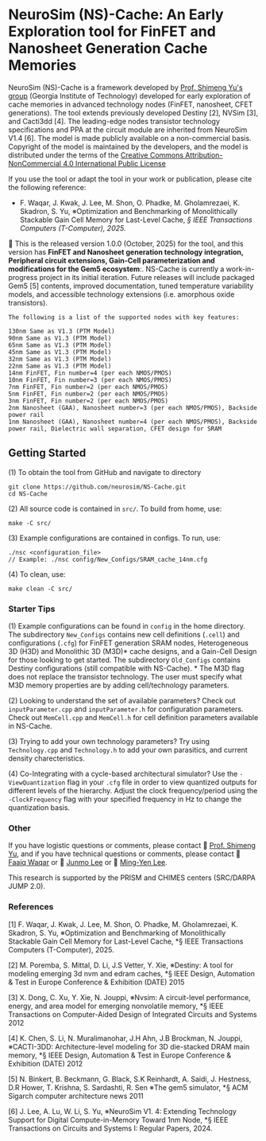 # NeuroSim (NS)-Cache: An Early Exploration tool for FinFET and Nanosheet Generation Cache Memories

NeuroSim (NS)-Cache is a framework developed by [Prof. Shimeng Yu's group](https://shimeng.ece.gatech.edu/) (Georgia Institute of Technology) developed for early exploration of cache memories in advanced technology nodes (FinFET, nanosheet, CFET generations). The tool extends previously developed Destiny [2], NVSim [3], and Cacti3dd [4]. The leading-edge nodes transistor technology specifications and PPA at the circuit module are inherited from NeuroSim V1.4 [6]. The model is made publicly available on a non-commercial basis. Copyright of the model is maintained by the developers, and the model is distributed under the terms of the [Creative Commons Attribution-NonCommercial 4.0 International Public License](http://creativecommons.org/licenses/by-nc/4.0/legalcode)

If you use the tool or adapt the tool in your work or publication, please cite the following reference:

* F. Waqar, J. Kwak, J. Lee, M. Shon, O. Phadke, M. Gholamrezaei, K. Skadron, S. Yu, ※Optimization and Benchmarking of Monolithically Stackable Gain Cell Memory for Last-Level Cache, *§ IEEE Transactions Computers (T-Computer), 2025.*
<DOI to be generated>

:star2: This is the released version 1.0.0 (October, 2025) for the tool, and this version has **FinFET and Nanosheet generation technology integration, Peripheral circuit extensions, Gain-Cell parameterization and modifications for the Gem5 ecosystem**:. NS-Cache is currently a work-in-progress project in its initial iteration. Future releases will include packaged Gem5 [5] contents, improved documentation, tuned temperature variability models, and accessible technology extensions (i.e. amorphous oxide transistors).

```
The following is a list of the supported nodes with key features:

130nm Same as V1.3 (PTM Model)
90nm Same as V1.3 (PTM Model)
65nm Same as V1.3 (PTM Model)
45nm Same as V1.3 (PTM Model)
32nm Same as V1.3 (PTM Model)
22nm Same as V1.3 (PTM Model)
14nm FinFET, Fin number=4 (per each NMOS/PMOS)
10nm FinFET, Fin number=3 (per each NMOS/PMOS)
7nm FinFET, Fin number=2 (per each NMOS/PMOS)
5nm FinFET, Fin number=2 (per each NMOS/PMOS)
3nm FinFET, Fin number=2 (per each NMOS/PMOS)
2nm Nanosheet (GAA), Nanosheet number=3 (per each NMOS/PMOS), Backside power rail
1nm Nanosheet (GAA), Nanosheet number=4 (per each NMOS/PMOS), Backside power rail, Dielectric wall separation, CFET design for SRAM
```

## Getting Started
(1) To obtain the tool from GitHub and navigate to directory
```
git clone https://github.com/neurosim/NS-Cache.git
cd NS-Cache
```

(2) All source code is contained in `src/`. To build from home, use:
```
make -C src/
```

(3) Example configurations are contained in configs. To run, use:
```
./nsc <configuration_file>
// Example: ./nsc config/New_Configs/SRAM_cache_14nm.cfg
```

(4) To clean, use:
```
make clean -C src/
```

### Starter Tips
(1) Example configurations can be found in `config` in the home directory. The subdirectory `New_Configs` contains new cell definitions (`.cell`) and configurations (`.cfg`) for FinFET generation SRAM nodes, Heterogeneous 3D (H3D) and Monolithic 3D (M3D)* cache designs, and a Gain-Cell Design for those looking to get started. The subdirectory `Old_Configs` contains Destiny configurations (still compatible with NS-Cache). * The M3D flag does not replace the transistor technology. The user must specify what M3D memory properties are by adding cell/technology parameters.

(2) Looking to understand the set of available parameters? Check out `inputParameter.cpp` and `inputParameter.h` for configuration parameters. Check out `MemCell.cpp` and `MemCell.h` for cell definition parameters available in NS-Cache.

(3) Trying to add your own technology parameters? Try using `Technology.cpp` and `Technology.h` to add your own parasitics, and current density charecteristics.

(4) Co-Integrating with a cycle-based architectural simulator? Use the `-ViewQuantization` flag in your `.cfg` file in order to view quantized outputs for different levels of the hierarchy. Adjust the clock frequency/period using the `-ClockFrequency` flag with your specified frequency in Hz to change the quantization basis.

### Other
If you have logistic questions or comments, please contact :man: [Prof. Shimeng Yu](mailto:shimeng.yu@ece.gatech.edu), and if you have technical questions or comments, please contact :man: [Faaiq Waqar](mailto:faaiq.waqar@gatech.edu) or :man: [Junmo Lee](mailto:junmolee@gatech.edu) or :man: [Ming-Yen Lee](mailto:mlee838@gatech.edu).

This research is supported by the PRISM and CHIMES centers (SRC/DARPA JUMP 2.0).

### References
[1] F. Waqar, J. Kwak, J. Lee, M. Shon, O. Phadke, M. Gholamrezaei, K. Skadron, S. Yu, ※Optimization and Benchmarking of Monolithically Stackable Gain Cell Memory for Last-Level Cache, *§ IEEE Transactions Computers (T-Computer), 2025.

[2] M. Poremba, S. Mittal, D. Li, J.S Vetter, Y. Xie, ※Destiny: A tool for modeling emerging 3d nvm and edram caches, *§ IEEE Design, Automation & Test in Europe Conference & Exhibition (DATE) 2015

[3] X. Dong, C. Xu, Y. Xie, N. Jouppi, ※Nvsim: A circuit-level performance, energy, and area model for emerging nonvolatile memory, *§ IEEE Transactions on Computer-Aided Design of Integrated Circuits and Systems 2012

[4] K. Chen, S. Li, N. Muralimanohar, J.H Ahn, J.B Brockman, N. Jouppi, ※CACTI-3DD: Architecture-level modeling for 3D die-stacked DRAM main memory, *§ IEEE Design, Automation & Test in Europe Conference & Exhibition (DATE) 2012

[5] N. Binkert, B. Beckmann, G. Black, S.K Reinhardt, A. Saidi, J. Hestness, D.R Hower, T. Krishna, S. Sardashti, R. Sen ※The gem5 simulator, *§ ACM Sigarch computer architecture news 2011

[6] J. Lee, A. Lu, W. Li, S. Yu, ※NeuroSim V1. 4: Extending Technology Support for Digital Compute-in-Memory Toward 1nm Node, *§ IEEE Transactions on Circuits and Systems I: Regular Papers, 2024.
